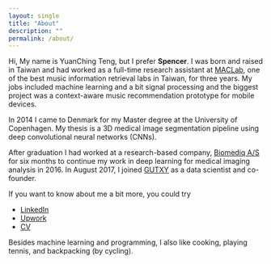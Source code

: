 ```yaml
---
layout: single
title: "About"
description: ""
permalink: /about/
---
```

Hi, My name is YuanChing Teng, but I prefer **Spencer**. I was born and raised in Taiwan and had worked as a full-time research assistant at [MACLab](http://mac.citi.sinica.edu.tw/), one of the best music information retrieval labs in Taiwan, for three years. My jobs included machine learning and a bit signal processing and the biggest project was a context-aware music recommendation prototype for mobile devices.

In 2014 I came to Denmark for my Master degree at the University of Copenhagen. My thesis is a 3D medical image segmentation pipeline using deep convolutional neural networks (CNNs).

After graduation I had worked at a research-based company, [Biomediq A/S](http://www.biomediq.com/) for six months to continue my work in deep learning for medical imaging analysis in 2016. In August 2017, I joined [GUTXY](http://www.gutxy.com) as a data scientist and co-founder.

If you want to know about me a bit more, you could try

- [LinkedIn](https://www.linkedin.com/in/spencerimp)
- [Upwork](https://www.upwork.com/o/profiles/users/_~016fb1a13d7ba8e0a9)
- [CV](https://goo.gl/C6DgiB)

Besides machine learning and programming, I also like cooking, playing tennis, and backpacking (by cycling).
